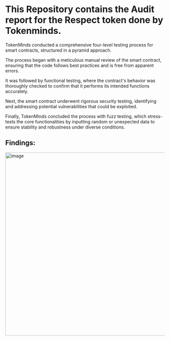 # This Repository contains the Audit report for the Respect token done by Tokenminds. 

TokenMinds conducted a comprehensive four-level testing process for smart contracts, structured in a pyramid approach. 

The process began with a meticulous manual review of the smart contract, ensuring that the code follows best practices and is free from apparent errors. 

It was followed by functional testing, where the contract's behavior was thoroughly checked to confirm that it performs its intended functions accurately.

Next, the smart contract underwent rigorous security testing, identifying and addressing potential vulnerabilities that could be exploited. 

Finally, TokenMinds concluded the process with fuzz testing, which stress-tests the core functionalities by inputting random or unexpected data to ensure stability and robustness under diverse conditions. 

## Findings: 

<img width="579" alt="image" src="https://github.com/user-attachments/assets/1b6f00a5-16af-4691-981b-0ff7fc74a371">
